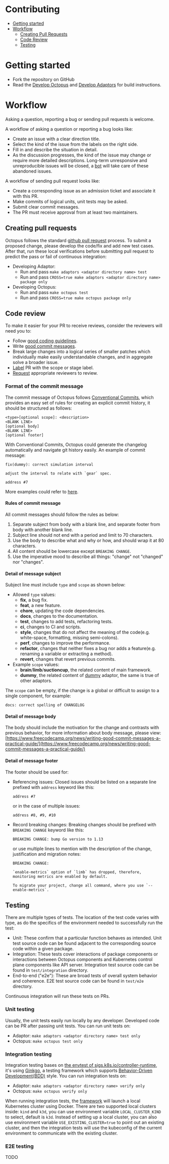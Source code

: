 # Contributing

<!-- toc -->
-   [Getting started](#getting-started)
-   [Workflow](#workflow)
    -   [Creating Pull Requests](#creating-pull-requests)
    -   [Code Review](#code-review)
    -   [Testing](#testing)
<!-- /toc -->

# Getting started

- Fork the repository on GitHub
- Read the [Develop Octopus](./docs/octopus/develop.md) and [Develop Adaptors](./docs/adaptors/develop.md) for build instructions.

# Workflow

Asking a question, reporting a bug or sending pull requests is welcome. 

A workflow of asking a question or reporting a bug looks like:

- Create an issue with a clear direction title.
- Select the kind of the issue from the labels on the right side.
- Fill in and describe the situation in detail.
- As the discussion progresses, the kind of the issue may change or require more detailed descriptions. Long-term unresponsive and unreproducible issues will be closed, a [bot](https://github.com/probot/stale) will take care of these abandoned issues.

A workflow of sending pull request looks like:

- Create a corresponding issue as an admission ticket and associate it with this PR.
- Make commits of logical units, unit tests may be asked.
- Submit clear commit messages.
- The PR must receive approval from at least two maintainers.

## Creating pull requests

Octopus follows the standard [github pull request](https://help.github.com/articles/about-pull-requests/) process. To submit a proposed change, please develop the code/fix and add new test cases. After that, run these local verifications before submitting pull request to predict the pass or fail of continuous integration:

- Developing Adaptor:
    + Run and pass `make adaptors <adaptor directory name> test`
    + Run and pass `CROSS=true make adaptors <adaptor directory name> package only`
- Developing Octopus:
    + Run and pass `make octopus test`
    + Run and pass `CROSS=true make octopus package only`

## Code review

To make it easier for your PR to receive reviews, consider the reviewers will need you to:

- Follow [good coding guidelines](https://github.com/golang/go/wiki/CodeReviewComments).
- Write [good commit messages](https://chris.beams.io/posts/git-commit/).
- Break large changes into a logical series of smaller patches which individually make easily understandable changes, and in aggregate solve a broader issue.
- [Label](https://help.github.com/en/github/managing-your-work-on-github/applying-labels-to-issues-and-pull-requests) PR with the scope or stage label.
- [Request](https://help.github.com/en/github/collaborating-with-issues-and-pull-requests/requesting-a-pull-request-review) appropriate reviewers to review.

### Format of the commit message

The commit message of Octopus follows [Conventional Commits](https://www.conventionalcommits.org/), which provides an easy set of rules for creating an explicit commit history, it should be structured as follows:

```text
<type>[optional scope]: <description>
<BLANK LINE>
[optional body]
<BLANK LINE>
[optional footer]
```

With Conventional Commits, Octopus could generate the changelog automatically and navigate git history easily. An example of commit message:

```text
fix(dummy): correct simulation interval

adjust the interval to relate with `gear` spec.

address #7
```
More examples could refer to [here](https://www.conventionalcommits.org/en/v1.0.0-beta.4/#examples). 

#### Rules of commit message

All commit messages should follow the rules as below:

1. Separate subject from body with a blank line, and separate footer from body with another blank line.
1. Subject line should not end with a period and limit to 70 characters.
1. Use the body to describe what and why or how, and should wrap it at 80 characters.
1. All content should be lowercase except `BREAKING CHANGE`.
1. Use the imperative mood to describe all things: "change" not "changed" nor "changes".

#### Detail of message subject

Subject line must include `type` and `scope` as shown below:

- Allowed `type` values:
    + **fix**, a bug fix.
    + **feat**, a new feature.
    + **chore**, updating the code dependencies.
    + **docs**, changes to the documentation.
    + **test**, changes to add tests, refactoring tests.
    + **ci**, changes to CI and scripts.
    + **style**, changes that do not affect the meaning of the code(e.g. white-space, formatting, missing semi-colons).
    + **perf**, changes to improve the performance.
    + **refactor**, changes that neither fixes a bug nor adds a feature(e.g. renaming a variable or extracting a method).
    + **revert**, changes that revert previous commits.
- Example `scope` values:
    + **brain**/**limb**/**suctioncup**, the related content of main framework.
    + **dummy**, the related content of [dummy](./adaptors/dummy) adaptor, the same is true of other adaptors.

The `scope` can be empty, if the change is a global or difficult to assign to a single component, for example:

```text
docs: correct spelling of CHANGELOG
```

#### Detail of message body

The body should include the motivation for the change and contrasts with previous behavior, for more information about body message, please view: [https://www.freecodecamp.org/news/writing-good-commit-messages-a-practical-guide/](https://www.freecodecamp.org/news/writing-good-commit-messages-a-practical-guide/)

#### Detail of message footer

The footer should be used for:

- Referencing issues:
    Closed issues should be listed on a separate line prefixed with `address` keyword like this:
  
    ```text
    address #7
    ``` 
    
    or in the case of multiple issues:
    
    ```text
    address #8, #9, #10
    ```
- Record breaking changes:
    Breaking changes should be prefixed with `BREAKING CHANGE` keyword like this:
    
    ```text
    BREAKING CHANGE: bump Go version to 1.13
    ```
  
    or use multiple lines to mention with the description of the change, justification and migration notes:
    
    ```text
    BREAKING CHANGE:
    
    `enable-metrics` option of `limb` has dropped, therefore, monitoring metrics are enabled by default.
    
    To migrate your project, change all command, where you use `--enable-metrics`.
    ```

## Testing

There are multiple types of tests. The location of the test code varies with type, as do the specifics of the environment needed to successfully run the test:

- Unit: These confirm that a particular function behaves as intended. Unit test source code can be found adjacent to the corresponding source code within a given package.
- Integration: These tests cover interactions of package components or interactions between Octopus components and Kubernetes control plane components like API server. Integration test source code can be found in `test/integration` directory.
- End-to-end ("e2e"): These are broad tests of overall system behavior and coherence. E2E test source code can be found in `test/e2e` directory.

Continuous integration will run these tests on PRs.

### Unit testing

Usually, the unit tests easily run locally by any developer. Developed code can be PR after passing unit tests. You can run unit tests on:

- Adaptor: `make adaptors <adaptor directory name> test only`
- Octopus: `make octopus test only`

### Integration testing

Integration testing bases on [the envtest of sigs.k8s.io/controller-runtime](https://book.kubebuilder.io/reference/testing/envtest.html), it's using [Ginkgo](http://onsi.github.io/ginkgo/), a testing framework which supports [Behavior-Driven Development(BDD)](https://en.wikipedia.org/wiki/Behavior-driven_development) style. You can run integration tests on:

- Adaptor: `make adaptors <adaptor directory name> verify only`
- Octopus: `make octopus verify only`

When running integration tests, the [framework](./test/framework) will launch a local Kubernetes cluster using Docker. There are two supported local clusters inside: `kind` and `k3d`, you can use environment variable `LOCAL_CLUSTER_KIND` to select, default is `k3d`. Instead of setting up a local cluster, you can also use environment variable `USE_EXISTING_CLUSTER=true` to point out an existing cluster, and then the integration tests will use the kubeconfig of the current environment to communicate with the existing cluster.

### E2E testing

TODO

